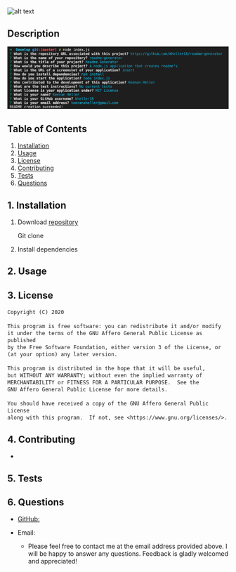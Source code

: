 
# 

![alt text](
      https://img.shields.io/badge/license-AGPv3-blue
      )


## Description ##

![alt text](../readme-generator-screen.png)





## Table of Contents ##

  1. [Installation](#1-installation)
  2. [Usage](#2-usage)
  3. [License](#3-license)
  4. [Contributing](#4-contributing)
  5. [Tests](#5-tests)
  6. [Questions](#6-questions)



## 1. Installation ##

  1. Download [repository]()

    	Git clone 

  2. Install dependencies

    	



## 2. Usage ##
    
  

## 3. License ##
	
    Copyright (C) 2020 

    This program is free software: you can redistribute it and/or modify
    it under the terms of the GNU Affero General Public License as published
    by the Free Software Foundation, either version 3 of the License, or
    (at your option) any later version.

    This program is distributed in the hope that it will be useful,
    but WITHOUT ANY WARRANTY; without even the implied warranty of
    MERCHANTABILITY or FITNESS FOR A PARTICULAR PURPOSE.  See the
    GNU Affero General Public License for more details.

    You should have received a copy of the GNU Affero General Public License
    along with this program.  If not, see <https://www.gnu.org/licenses/>.
      


## 4. Contributing ##
  * [](https://github.com/)


## 5. Tests ##
    


## 6. Questions ##

  * [GitHub: ](https://github.com/)  

  * Email:   
    * Please feel free to contact me at the email address provided above.  I will be happy to answer any questions.  Feedback is gladly welcomed and appreciated!